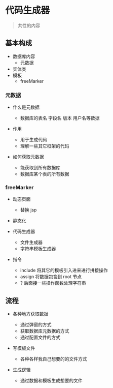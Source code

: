 # 代码生成器

> 共性的内容

## 基本构成

- 数据库内容
  - 元数据
- 实体类
- 模板
  - freeMarker

### 元数据

- 什么是元数据

  - 数据库的表名 字段名 版本 用户名等数据

- 作用

  - 用于生成代码
  - 理解一些其它框架的代码

- 如何获取元数据
  - 能获取到所有数据库
  - 数据库某个表的所有数据

### freeMarker

- 动态页面
  - 替换 jsp
- 静态化
- 代码生成器

  - 文件生成器
  - 字符串模板生成器

- 指令
  - include 将其它的模板引入进来进行拼接操作
  - assign 将数据包含到 root 节点
  - ? 后面接一些操作函数处理字符串

## 流程

- 各种地方获取数据

  - 通过弹窗的方式
  - 获取数据库元数据的方式
  - 通过配置文件的方式

- 写模板文件

  - 各种各样我自己想要的的文件方式

- 生成逻辑
  - 通过数据和模板生成想要的文件
